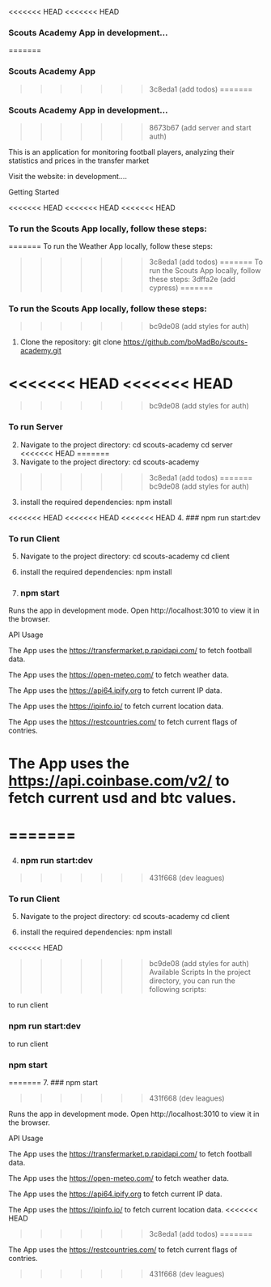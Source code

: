 <<<<<<< HEAD
<<<<<<< HEAD
### Scouts Academy App in development...
=======
### Scouts Academy App
>>>>>>> 3c8eda1 (add todos)
=======
### Scouts Academy App in development...
>>>>>>> 8673b67 (add server and start auth)

This is an application for monitoring football players, analyzing their statistics and prices in the transfer market

Visit the website: in development....

Getting Started

<<<<<<< HEAD
<<<<<<< HEAD
<<<<<<< HEAD
### To run the Scouts App locally, follow these steps:
=======
To run the Weather App locally, follow these steps:
>>>>>>> 3c8eda1 (add todos)
=======
To run the Scouts App locally, follow these steps:
>>>>>>> 3dffa2e (add cypress)
=======
### To run the Scouts App locally, follow these steps:
>>>>>>> bc9de08 (add styles for auth)

1. Clone the repository:
   git clone https://github.com/boMadBo/scouts-academy.git

<<<<<<< HEAD
<<<<<<< HEAD
=======
>>>>>>> bc9de08 (add styles for auth)
### To run Server

2. Navigate to the project directory:
   cd scouts-academy
   cd server
<<<<<<< HEAD
=======
2. Navigate to the project directory:
   cd scouts-academy
>>>>>>> 3c8eda1 (add todos)
=======
>>>>>>> bc9de08 (add styles for auth)

3. install the required dependencies:
   npm install

<<<<<<< HEAD
<<<<<<< HEAD
<<<<<<< HEAD
4. ### npm run start:dev

### To run Client

5. Navigate to the project directory:
   cd scouts-academy
   cd client

6. install the required dependencies:
   npm install

7. ### npm start

Runs the app in development mode. Open http://localhost:3010 to view it in the browser.

API Usage

The App uses the https://transfermarket.p.rapidapi.com/ to fetch football data.

The App uses the https://open-meteo.com/ to fetch weather data.

The App uses the https://api64.ipify.org to fetch current IP data.

The App uses the https://ipinfo.io/ to fetch current location data.

The App uses the https://restcountries.com/ to fetch current flags of contries.

The App uses the https://api.coinbase.com/v2/ to fetch current usd and btc values.
=======
=======
=======
4. ### npm run start:dev

>>>>>>> 431f668 (dev leagues)
### To run Client

5. Navigate to the project directory:
   cd scouts-academy
   cd client

6. install the required dependencies:
   npm install

<<<<<<< HEAD
>>>>>>> bc9de08 (add styles for auth)
Available Scripts
In the project directory, you can run the following scripts:

to run client

### npm run start:dev

to run client

### npm start
=======
7. ### npm start
>>>>>>> 431f668 (dev leagues)

Runs the app in development mode. Open http://localhost:3010 to view it in the browser.

API Usage

The App uses the https://transfermarket.p.rapidapi.com/ to fetch football data.

The App uses the https://open-meteo.com/ to fetch weather data.

The App uses the https://api64.ipify.org to fetch current IP data.

The App uses the https://ipinfo.io/ to fetch current location data.
<<<<<<< HEAD
>>>>>>> 3c8eda1 (add todos)
=======

The App uses the https://restcountries.com/ to fetch current flags of contries.
>>>>>>> 431f668 (dev leagues)
